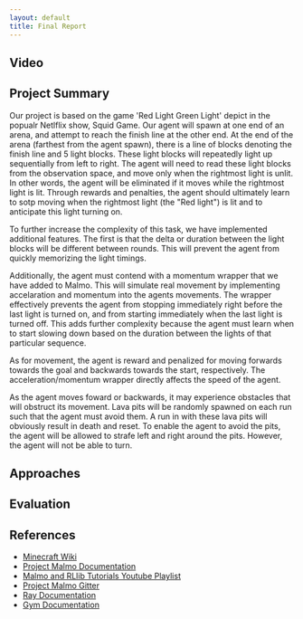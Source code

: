 ```yaml
---
layout: default
title: Final Report
---
```



## Video

## Project Summary

Our project is based on the game 'Red Light Green Light' depict in the popualr Netlflix show, Squid Game. Our agent will spawn at one end of an arena, and attempt to reach the finish line at the other end. At the end of the arena (farthest from the agent spawn), there is a line of blocks denoting the finish line and 5 light blocks. These light blocks will repeatedly light up sequentially from left to right. The agent will need to read these light blocks from the observation space, and move only when the rightmost light is unlit. In other words, the agent will be eliminated if it moves while the rightmost light is lit. Through rewards and penalties, the agent should ultimately learn to sotp moving when the rightmost light (the "Red light") is lit and to anticipate this light turning on. 

To further increase the complexity of this task, we have implemented additional features. The first is that the delta or duration between the light blocks will be different between rounds. This will prevent the agent from quickly memorizing the light timings.

Additionally, the agent must contend with a momentum wrapper that we have added to Malmo. This will simulate real movement by implementing accelaration and momentum into the agents movements. The wrapper effectively prevents the agent from stopping immediately right before the last light is turned on, and from starting immediately when the last light is turned off. This adds further complexity because the agent must learn when to start slowing down based on the duration between the lights of that particular sequence. 

As for movement, the agent is reward and penalized for moving forwards towards the goal and backwards towards the start, respectively. The acceleration/momentum wrapper directly affects the speed of the agent. 

As the agent moves foward or backwards, it may experience obstacles that will obstruct its movement. Lava pits will be randomly spawned on each run such that the agent must avoid them. A run in with these lava pits will obviously result in death and reset. To enable the agent to avoid the pits, the agent will be allowed to strafe left and right around the pits. However, the agent will not be able to turn.


## Approaches

## Evaluation

## References

- [Minecraft Wiki](https://minecraft.fandom.com/wiki/Minecraft_Wiki)
- [Project Malmo Documentation](https://microsoft.github.io/malmo/0.30.0/Documentation/index.html)
- [Malmo and RLlib Tutorials Youtube Playlist](https://www.youtube.com/playlist?list=PLa9uQbheNAMn7QuE-OnXBGWfRyVGiJSpU)
- [Project Malmo Gitter](https://gitter.im/Microsoft/malmo)
- [Ray Documentation](https://docs.ray.io/en/latest/rllib.html)
- [Gym Documentation](http://gym.openai.com/docs/)